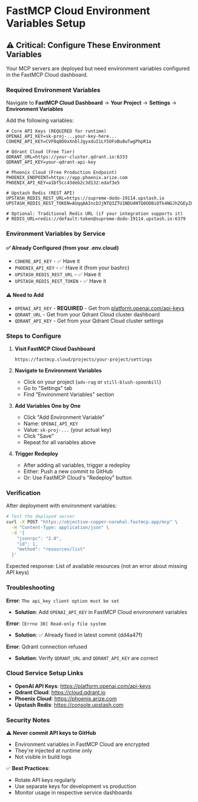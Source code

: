 # FastMCP Cloud Environment Variables Setup

## ⚠️ Critical: Configure These Environment Variables

Your MCP servers are deployed but need environment variables configured in the FastMCP Cloud dashboard.

### Required Environment Variables

Navigate to **FastMCP Cloud Dashboard** → **Your Project** → **Settings** → **Environment Variables**

Add the following variables:

```env
# Core API Keys (REQUIRED for runtime)
OPENAI_API_KEY=sk-proj-...your-key-here...
COHERE_API_KEY=CVF8q8OOxXnblJgyxduI1LY5OFoBu8wTwgPhpR1a

# Qdrant Cloud (Free Tier)
QDRANT_URL=https://your-cluster.qdrant.io:6333
QDRANT_API_KEY=your-qdrant-api-key

# Phoenix Cloud (Free Production Endpoint)
PHOENIX_ENDPOINT=https://app.phoenix.arize.com
PHOENIX_API_KEY=a1bf5cc43deb2c3d132:edaf3e5

# Upstash Redis (REST API)
UPSTASH_REDIS_REST_URL=https://supreme-dodo-19114.upstash.io
UPSTASH_REDIS_REST_TOKEN=AUqqAAIncDJjNTQ3ZTU1NDU4NTQ0ODBiOTk4NGJhZGEyZGE3MjExYnAyMTkxMTQ

# Optional: Traditional Redis URL (if your integration supports it)
# REDIS_URL=redis://default:token@supreme-dodo-19114.upstash.io:6379
```

### Environment Variables by Service

#### ✅ Already Configured (from your .env.cloud)
- `COHERE_API_KEY` - ✅ Have it
- `PHOENIX_API_KEY` - ✅ Have it (from your bashrc)
- `UPSTASH_REDIS_REST_URL` - ✅ Have it
- `UPSTASH_REDIS_REST_TOKEN` - ✅ Have it

#### ⚠️ Need to Add
- `OPENAI_API_KEY` - **REQUIRED** - Get from [platform.openai.com/api-keys](https://platform.openai.com/api-keys)
- `QDRANT_URL` - Get from your Qdrant Cloud cluster dashboard
- `QDRANT_API_KEY` - Get from your Qdrant Cloud cluster settings

### Steps to Configure

1. **Visit FastMCP Cloud Dashboard**
   ```
   https://fastmcp.cloud/projects/your-project/settings
   ```

2. **Navigate to Environment Variables**
   - Click on your project (`adv-rag` or `still-blush-spoonbill`)
   - Go to "Settings" tab
   - Find "Environment Variables" section

3. **Add Variables One by One**
   - Click "Add Environment Variable"
   - Name: `OPENAI_API_KEY`
   - Value: `sk-proj-...` (your actual key)
   - Click "Save"
   - Repeat for all variables above

4. **Trigger Redeploy**
   - After adding all variables, trigger a redeploy
   - Either: Push a new commit to GitHub
   - Or: Use FastMCP Cloud's "Redeploy" button

### Verification

After deployment with environment variables:

```bash
# Test the deployed server
curl -X POST "https://objective-copper-narwhal.fastmcp.app/mcp" \
  -H "Content-Type: application/json" \
  -d '{
    "jsonrpc": "2.0",
    "id": 1,
    "method": "resources/list"
  }'
```

Expected response: List of available resources (not an error about missing API keys)

### Troubleshooting

**Error**: `The api_key client option must be set`
- **Solution**: Add `OPENAI_API_KEY` in FastMCP Cloud environment variables

**Error**: `[Errno 30] Read-only file system`
- **Solution**: ✅ Already fixed in latest commit (dd4a47f)

**Error**: Qdrant connection refused
- **Solution**: Verify `QDRANT_URL` and `QDRANT_API_KEY` are correct

### Cloud Service Setup Links

- **OpenAI API Keys**: https://platform.openai.com/api-keys
- **Qdrant Cloud**: https://cloud.qdrant.io
- **Phoenix Cloud**: https://phoenix.arize.com
- **Upstash Redis**: https://console.upstash.com

### Security Notes

⚠️ **Never commit API keys to GitHub**
- Environment variables in FastMCP Cloud are encrypted
- They're injected at runtime only
- Not visible in build logs

✅ **Best Practices**:
- Rotate API keys regularly
- Use separate keys for development vs production
- Monitor usage in respective service dashboards

